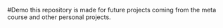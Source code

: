 #Demo
this repository is made for future projects coming from the meta course and other personal projects. 
